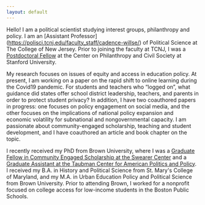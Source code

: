```yaml
---
layout: default
---
```


Hello! I am a political scientist studying interest groups, philanthropy and policy. I am an [Assistant Professor] (https://polisci.tcnj.edu/faculty_staff/cadence-willse/) of Political Science at The College of New Jersey. Prior to joining the faculty at TCNJ, I was a [Postdoctoral Fellow](https://pacscenter.stanford.edu/person/cadence-willse/) at the Center on Philanthropy and Civil Society at Stanford University.

My research focuses on issues of equity and access in education policy.  At present, I am working on a paper on the rapid shift to online learning during the Covid19 pandemic. For students and teachers who “logged on”, what guidance did states offer school district leadership, teachers, and parents in order to protect student privacy? In addition, I have two coauthored papers in progress: one focuses on policy engagement on social media, and the other focuses on the implications of national policy expansion and economic volatility for subnational and nongovernmental capacity. I am passionate about community-engaged scholarship, teaching and student development, and I have coauthored an article and book chapter on the topic.

I recently received my PhD from Brown University, where I was a [Graduate Fellow in Community Engaged Scholarship at the Swearer Center](https://www.brown.edu/academics/college/swearer/people/graduate-fellows-assistants/cadence-willse) and a [Graduate Assistant at the Taubman Center for American Politics and Policy](https://watson.brown.edu/taubman/people/cadence-willse). I received my B.A. in History and Political Science from St. Mary's College of Maryland, and my M.A. in Urban Education Policy and Political Science from Brown University.  Prior to attending Brown, I worked for a nonprofit focused on college access for low-income students in the Boston Public Schools. 
